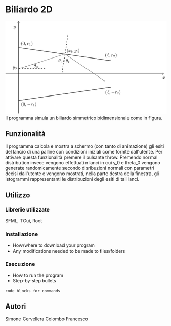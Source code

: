 # Biliardo 2D
![immagine](https://raw.githubusercontent.com/Programmazione-per-la-Fisica/progetto2023/e3516bd9d6801fe48479eff680af87f8d113eca7/biliardo.svg)
Il programma simula un biliardo simmetrico bidimensionale come in figura.

## Funzionalità

Il programma calcola e mostra a schermo (con tanto di animazione) gli esiti del lancio di una palline con condizioni iniziali come fornite dall'utente. Per attivare questa funzionalità premere il pulsante throw. 
Premendo normal distribution invece vengono effettuati n lanci in cui y_0 e theta_0 vengono generate randomicamente secondo disribuzioni normali con parametri decisi dall'utente e vengono mostrati, nella parte destra della finestra, gli istogrammi rappresentanti le distribuzioni degli esiti di tali lanci.

## Utilizzo

### Librerie utilizzate

SFML, TGui, Root

### Installazione

* How/where to download your program
* Any modifications needed to be made to files/folders

### Esecuzione

* How to run the program
* Step-by-step bullets
```
code blocks for commands
```

## Autori

Simone Cervellera
Colombo Francesco

